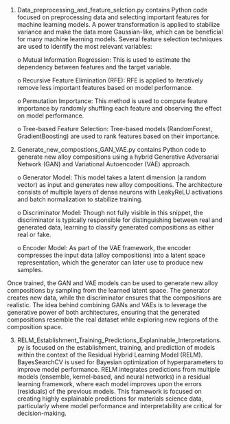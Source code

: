 1.	Data_preprocessing_and_feature_selction.py contains Python code focused on preprocessing data and selecting important features for machine learning models. A power transformation is applied to stabilize variance and make the data more Gaussian-like, which can be beneficial for many machine learning models. Several feature selection techniques are used to identify the most relevant variables:

  	o	Mutual Information Regression: This is used to estimate the dependency between features and the target variable.

  	o	Recursive Feature Elimination (RFE): RFE is applied to iteratively remove less important features based on model performance.

  	o	Permutation Importance: This method is used to compute feature importance by randomly shuffling each feature and observing the effect on model performance.

  	o	Tree-based Feature Selection: Tree-based models (RandomForest, GradientBoosting) are used to rank features based on their importance.



2.	Generate_new_compostions_GAN_VAE.py contains Python code to generate new alloy compositions using a hybrid Generative Adversarial Network (GAN) and Variational Autoencoder (VAE) approach. 

  	o	Generator Model: This model takes a latent dimension (a random vector) as input and generates new alloy compositions. The architecture consists of multiple layers of dense neurons with LeakyReLU activations and batch normalization to stabilize training.

  	o	Discriminator Model: Though not fully visible in this snippet, the discriminator is typically responsible for distinguishing between real and generated data, learning to classify generated compositions as either real or fake.

  	o	Encoder Model: As part of the VAE framework, the encoder compresses the input data (alloy compositions) into a latent space representation, which the generator can later use to produce new samples.


Once trained, the GAN and VAE models can be used to generate new alloy compositions by sampling from the learned latent space. The generator creates new data, while the discriminator ensures that the compositions are realistic. The idea behind combining GANs and VAEs is to leverage the generative power of both architectures, ensuring that the generated compositions resemble the real dataset while exploring new regions of the composition space.



3.	RELM_Establishment_Training_Predictions_Explaninable_Interpretations.py is focused on the establishment, training, and prediction of models within the context of the Residual Hybrid Learning Model (RELM). BayesSearchCV is used for Bayesian optimization of hyperparameters to improve model performance. RELM integrates predictions from multiple models (ensemble, kernel-based, and neural networks) in a residual learning framework, where each model improves upon the errors (residuals) of the previous models. This framework is focused on creating highly explainable predictions for materials science data, particularly where model performance and interpretability are critical for decision-making.
